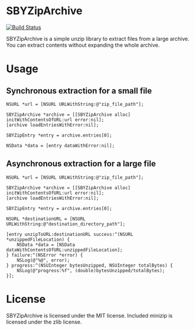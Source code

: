 # SBYZipArchive
[![Build Status](https://www.bitrise.io/app/af1fb2e9e05a07d1.svg?token=m6GBwoMNyyRo18NPmfiAug&branch=master)](https://www.bitrise.io/app/af1fb2e9e05a07d1)

SBYZipArchive is a simple unzip library to extract files from a large archive.
You can extract contents without expanding the whole archive.

# Usage
## Synchronous extraction for a small file
```objc
NSURL *url = [NSURL URLWithString:@"zip_file_path"];

SBYZipArchive *archive = [[SBYZipArchive alloc] initWithContentsOfURL:url error:nil];
[archive loadEntriesWithError:nil];

SBYZipEntry *entry = archive.entries[0];

NSData *data = [entry dataWithError:nil];
```

## Asynchronous extraction for a large file
```objc
NSURL *url = [NSURL URLWithString:@"zip_file_path"];

SBYZipArchive *archive = [[SBYZipArchive alloc] initWithContentsOfURL:url error:nil];
[archive loadEntriesWithError:nil];

SBYZipEntry *entry = archive.entries[0];

NSURL *destinationURL = [NSURL URLWithString:@"destination_directory_path"];

[entry unzipToURL:destinationURL success:^(NSURL *unzippedFileLocation) {
    NSData *data = [NSData dataWithContentsOfURL:unzippedFileLocation];
} failure:^(NSError *error) {
    NSLog(@"%@", error);
} progress:^(NSUInteger bytesUnzipped, NSUInteger totalBytes) {
    NSLog(@"progress:%f", (double)bytesUnzipped/totalBytes);
}];
```

# License
SBYZipArchive is licensed under the MIT license.
Included minizip is licensed under the zlib license.
